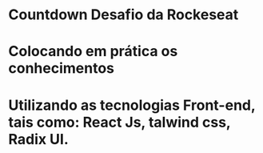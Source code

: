 # Countdown Desafio da Rockeseat
# Colocando em prática os conhecimentos
# Utilizando as tecnologias Front-end, tais como: React Js, talwind css, Radix UI.
